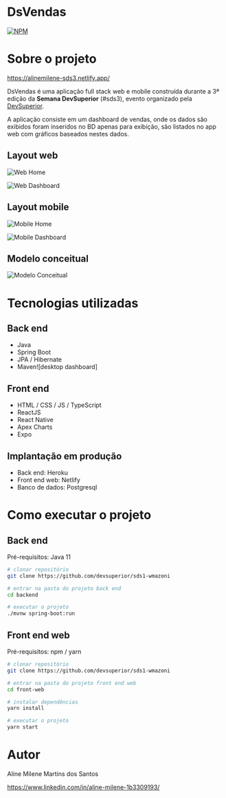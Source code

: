 # DsVendas
[![NPM](https://img.shields.io/npm/l/react?color=purple)](https://github.com/AlineMilene/projeto-sds3/blob/main/LICENSE)
# Sobre o projeto

https://alinemilene-sds3.netlify.app/

DsVendas é uma aplicação full stack web e mobile construída durante a 3ª edição da **Semana DevSuperior** (#sds3), evento organizado pela [DevSuperior](https://devsuperior.com "Site da DevSuperior").

A aplicação consiste em um dashboard de vendas, onde os dados são exibidos foram inseridos no BD apenas para exibição, são listados no app web com gráficos baseados nestes dados.

## Layout web
![Web Home](https://user-images.githubusercontent.com/54823221/117588191-4cb15480-b0f8-11eb-9224-2ca227e2b730.png)

![Web Dashboard](https://user-images.githubusercontent.com/54823221/117588256-9ac65800-b0f8-11eb-9268-3c25e691b3c3.png)


## Layout mobile
![Mobile Home](https://user-images.githubusercontent.com/54823221/117588286-cd705080-b0f8-11eb-9e41-9bbc8dd1fea8.png)

![Mobile Dashboard](https://user-images.githubusercontent.com/54823221/117588288-cfd2aa80-b0f8-11eb-8789-e1fee22b12c8.png)



## Modelo conceitual
![Modelo Conceitual](https://user-images.githubusercontent.com/54823221/117588329-027ca300-b0f9-11eb-9b61-d871b472faa2.png)

# Tecnologias utilizadas
## Back end
- Java
- Spring Boot
- JPA / Hibernate
- Maven![desktop dashboard]

## Front end
- HTML / CSS / JS / TypeScript
- ReactJS
- React Native
- Apex Charts
- Expo
## Implantação em produção
- Back end: Heroku
- Front end web: Netlify
- Banco de dados: Postgresql


# Como executar o projeto

## Back end
Pré-requisitos: Java 11

```bash
# clonar repositório
git clone https://github.com/devsuperior/sds1-wmazoni

# entrar na pasta do projeto back end
cd backend

# executar o projeto
./mvnw spring-boot:run
```

## Front end web
Pré-requisitos: npm / yarn

```bash
# clonar repositório
git clone https://github.com/devsuperior/sds1-wmazoni

# entrar na pasta do projeto front end web
cd front-web

# instalar dependências
yarn install

# executar o projeto
yarn start
```

# Autor

Aline Milene Martins dos Santos

https://www.linkedin.com/in/aline-milene-1b3309193/
